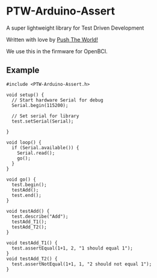 # PTW-Arduino-Assert
A super lightweight library for Test Driven Development

Written with love by [Push The World!](http://www.pushtheworldllc.com)

We use this in the firmware for OpenBCI.

## Example
```Arduino
#include <PTW-Arduino-Assert.h>

void setup() {
  // Start hardware Serial for debug
  Serial.begin(115200);

  // Set serial for library
  test.setSerial(Serial);

}

void loop() {
  if (Serial.available()) {
    Serial.read();
    go();
  }
}

void go() {
  test.begin();
  testAdd();
  test.end();
}

void testAdd() {
  test.describe("Add");
  testAdd_T1();
  testAdd_T2();
}

void testAdd_T1() {
  test.assertEqual(1+1, 2, "1 should equal 1");
}
void testAdd_T2() {
  test.assertNotEqual(1+1, 1, "2 should not equal 1");
}
```
